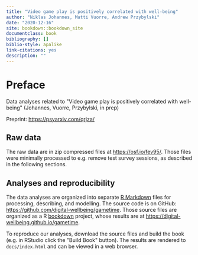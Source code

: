 ```yaml
--- 
title: "Video game play is positively correlated with well-being"
author: "Niklas Johannes, Matti Vuorre, Andrew Przybylski"
date: "2020-12-16"
site: bookdown::bookdown_site
documentclass: book
bibliography: []
biblio-style: apalike
link-citations: yes
description: ""
---
```


# Preface

Data analyses related to "Video game play is positively correlated with well-being" (Johannes, Vuorre, Przybylski, in prep)

Preprint: <https://psyarxiv.com/qrjza/>

## Raw data

The raw data are in zip compressed files at <https://osf.io/fev95/>. Those files were minimally processed to e.g. remove test survey sessions, as described in the following sections. 

## Analyses and reproducibility

The data analyses are organized into separate [R Markdown](https://rmarkdown.rstudio.com/) files for processing, describing, and modelling. The source code is on GitHub: <https://github.com/digital-wellbeing/gametime>. Those source files are organized as a R [bookdown](https://bookdown.org/yihui/bookdown/) project, whose results are at <https://digital-wellbeing.github.io/gametime>.

To reproduce our analyses, download the source files and build the book (e.g. in RStudio click the "Build Book" button). The results are rendered to `docs/index.html` and can be viewed in a web browser. 
